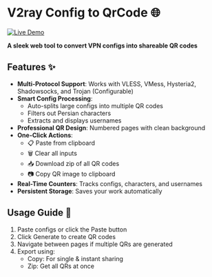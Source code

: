 # V2ray Config to QrCode 🌐

[![Live Demo](https://img.shields.io/badge/Demo-Live%20Demo-green?style=for-the-badge)](https://whoisneon.github.io/cfg2qr) 

**A sleek web tool to convert VPN configs into shareable QR codes**

## Features ✨

- **Multi-Protocol Support**: Works with VLESS, VMess, Hysteria2, Shadowsocks, and Trojan (Configurable)
- **Smart Config Processing**:
  - Auto-splits large configs into multiple QR codes
  - Filters out Persian characters
  - Extracts and displays usernames
- **Professional QR Design**: Numbered pages with clean background
- **One-Click Actions**:
  - 📋 Paste from clipboard
  - 🗑️ Clear all inputs
  - 📥 Download zip of all QR codes
  - 📷 Copy QR image to clipboard
- **Real-Time Counters**: Tracks configs, characters, and usernames
- **Persistent Storage**: Saves your work automatically

## Usage Guide 🚀

1. Paste configs or click the Paste button
2. Click Generate to create QR codes
3. Navigate between pages if multiple QRs are generated
4. Export using:
   - Copy: For single & instant sharing
   - Zip: Get all QRs at once
